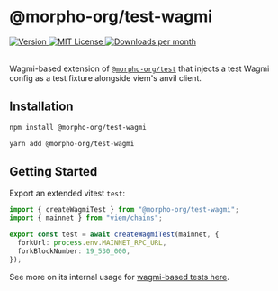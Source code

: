 # @morpho-org/test-wagmi

<a href="https://www.npmjs.com/package/@morpho-org/test-wagmi">
    <picture>
        <source media="(prefers-color-scheme: dark)" srcset="https://img.shields.io/npm/v/@morpho-org/test-wagmi?colorA=21262d&colorB=21262d&style=flat">
        <img src="https://img.shields.io/npm/v/@morpho-org/test-wagmi?colorA=f6f8fa&colorB=f6f8fa&style=flat" alt="Version">
    </picture>
</a>
<a href="https://github.com/morpho-org/test-wagmi/blob/main/LICENSE">
    <picture>
        <source media="(prefers-color-scheme: dark)" srcset="https://img.shields.io/npm/l/@morpho-org/test-wagmi?colorA=21262d&colorB=21262d&style=flat">
        <img src="https://img.shields.io/npm/l/@morpho-org/test-wagmi?colorA=f6f8fa&colorB=f6f8fa&style=flat" alt="MIT License">
    </picture>
</a>
<a href="https://www.npmjs.com/package/@morpho-org/test-wagmi">
    <picture>
        <source media="(prefers-color-scheme: dark)" srcset="https://img.shields.io/npm/dm/@morpho-org/test-wagmi?colorA=21262d&colorB=21262d&style=flat">
        <img src="https://img.shields.io/npm/dm/@morpho-org/test-wagmi?colorA=f6f8fa&colorB=f6f8fa&style=flat" alt="Downloads per month">
    </picture>
</a>
<br />
<br />

Wagmi-based extension of [`@morpho-org/test`](../test/) that injects a test Wagmi config as a test fixture alongside viem's anvil client.

## Installation

```bash
npm install @morpho-org/test-wagmi
```

```bash
yarn add @morpho-org/test-wagmi
```

## Getting Started

Export an extended vitest `test`:

```typescript
import { createWagmiTest } from "@morpho-org/test-wagmi";
import { mainnet } from "viem/chains";

export const test = await createWagmiTest(mainnet, {
  forkUrl: process.env.MAINNET_RPC_URL,
  forkBlockNumber: 19_530_000,
});
```

See more on its internal usage for [wagmi-based tests here](../blue-sdk-wagmi/test/e2e/).
